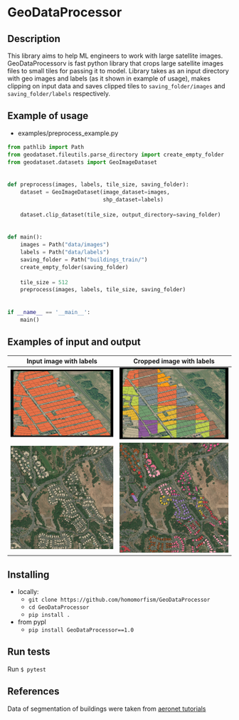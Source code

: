 # GeoDataProcessor

## Description

This library aims to help ML engineers to work with large satellite images. GeoDataProcessorv is fast python library
that crops large satellite images files to small tiles for passing it to model. Library takes as an input directory with
geo images and labels (as it shown in example of usage), makes clipping on input data and saves clipped tiles
to `saving_folder/images` and `saving_folder/labels` respectively.

## Example of usage

- examples/preprocess_example.py

```python 
from pathlib import Path
from geodataset.fileutils.parse_directory import create_empty_folder
from geodataset.datasets import GeoImageDataset


def preprocess(images, labels, tile_size, saving_folder):
    dataset = GeoImageDataset(image_dataset=images,
                              shp_dataset=labels)

    dataset.clip_dataset(tile_size, output_directory=saving_folder)


def main():
    images = Path("data/images")
    labels = Path("data/labels")
    saving_folder = Path("buildings_train/")
    create_empty_folder(saving_folder)

    tile_size = 512
    preprocess(images, labels, tile_size, saving_folder)


if __name__ == '__main__':
    main()

```

## Examples of input and output

Input image with labels            |  Cropped image with labels
:-------------------------:|:-------------------------:
| ![](images/input.png)  |  ![](images/output.png) |
| ![](images/input_buildings.png) | ![](images/output_buildings.png) |

## Installing

- locally:
  - ```git clone https://github.com/homomorfism/GeoDataProcessor```
  - ```cd GeoDataProcessor```
  - ```pip install .```
- from pypl
  - ```pip install GeoDataProcessor==1.0```

## Run tests

Run `$ pytest`

## References

Data of segmentation of buildings were taken
from [aeronet tutorials](https://github.com/aeronetlab/aeronet-tutorials/releases/download/0.0.1/buildings_segmentation.zip)